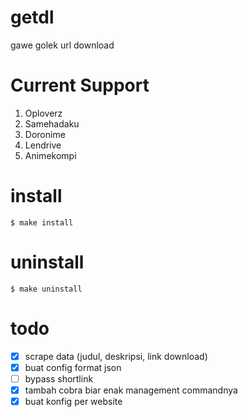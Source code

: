 # getdl

gawe golek url download

# Current Support

1. Oploverz
2. Samehadaku
3. Doronime
4. Lendrive
5. Animekompi

# install

```
$ make install
```

# uninstall

```
$ make uninstall
```

# todo

- [x] scrape data (judul, deskripsi, link download)
- [x] buat config format json
- [ ] bypass shortlink
- [x] tambah cobra biar enak management commandnya
- [x] buat konfig per website
